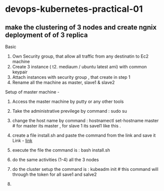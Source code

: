 # devops-kubernetes-practical-01
make the clustering of 3 nodes and create ngnix deployment of of 3 replica
--------------------------------------------------------------------------
Basic 
1) Own Security group, that allow all traffic from any destinatin to Ec2 machine 
2) Create 3 instance ( t2. mediaum / ubuntu latest ami) with common keypair
3) Attach instances with security group , that create in step 1
4) Rename all the machine as master, slave1 &  slave2 

Setup of master machine -
1) Access the master machine by putty or any other tools 
2) Take the administrative previlege  by  command : sudo su 
3) change the host name by  command : hostnamectl set-hostname master   # for master its master , for slave 1 its savel1 like this . 
4) create a file install.sh and paste the  command from the link and save it 
   Link - <a target="_blank" href="https://raw.githubusercontent.com/sharfuddin1986/Kubernetes.git/main/install.sh">link </a>  
5) execute the file  the command is : bash install.sh 
6) do the same activities (1-4) all the 3 nodes 

7) do the cluster setup the command is : kubeadm init # this command will through the token  for all save1 and salve2
8) 
